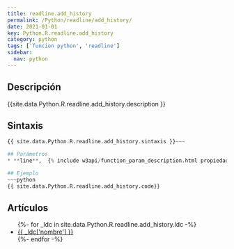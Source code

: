 ```yaml
---
title: readline.add_history
permalink: /Python/readline/add_history/
date: 2021-01-01
key: Python.R.readline.add_history
category: python
tags: ['funcion python', 'readline']
sidebar: 
  nav: python
---
```


## Descripción
{{site.data.Python.R.readline.add_history.description }}

## Sintaxis
~~~python
{{ site.data.Python.R.readline.add_history.sintaxis }}~~~

## Parámetros
* **line**,  {% include w3api/function_param_description.html propiedad=site.data.Python.R.readline.add_history valor="line" %}

## Ejemplo
~~~python
{{ site.data.Python.R.readline.add_history.code}}
~~~

## Artículos
<ul>
{%- for _ldc in site.data.Python.R.readline.add_history.ldc -%}
   <li>
       <a href="{{_ldc['url'] }}">{{ _ldc['nombre'] }}</a>
   </li>
{%- endfor -%}
</ul>
